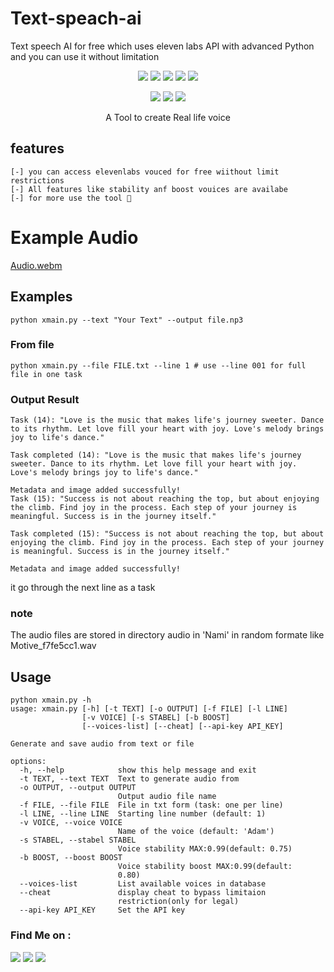 # Text-speach-ai
Text speech AI for free which uses eleven labs API with advanced Python and you can use it without limitation 


<p align="center">
  <img src="https://img.shields.io/badge/Version-3.0-green?style=for-the-badge">
  <img src="https://img.shields.io/github/license/kamanati/gmphish?style=for-the-badge">
  <img src="https://img.shields.io/github/stars/kamanati/gmphish?style=for-the-badge">
  <img src="https://img.shields.io/github/issues/kamanati/gmphish?color=red&style=for-the-badge">
  <img src="https://img.shields.io/github/forks/kamanati/gmphish?color=teal&style=for-the-badge">
</p>

<p align="center">
  <img src="https://img.shields.io/badge/Author-hasan--fq-cyan?style=flat-square">
  <img src="https://img.shields.io/badge/Open%20Source-Yes-cyan?style=flat-square">
  <img src="https://img.shields.io/badge/Written%20In-Bash-cyan?style=flat-square">
</p>

<p align="center">A Tool to create Real life voice  </p>


## features ##
```
[-] you can access elevenlabs vouced for free wiithout limit restrictions
[-] All features like stability anf boost vouices are availabe
[-] for more use the tool 🤌

```
# Example Audio #

[Audio.webm](https://cdn.whyp.it/5dd2c38d-9afe-44f3-8c55-dbccdb049b39.mp3)

## Examples ##
```
python xmain.py --text "Your Text" --output file.np3
```
### From file ###
```
python xmain.py --file FILE.txt --line 1 # use --line 001 for full file in one task
```
### Output Result 
```
Task (14): "Love is the music that makes life's journey sweeter. Dance to its rhythm. Let love fill your heart with joy. Love's melody brings joy to life's dance."

Task completed (14): "Love is the music that makes life's journey sweeter. Dance to its rhythm. Let love fill your heart with joy. Love's melody brings joy to life's dance."

Metadata and image added successfully!
Task (15): "Success is not about reaching the top, but about enjoying the climb. Find joy in the process. Each step of your journey is meaningful. Success is in the journey itself."

Task completed (15): "Success is not about reaching the top, but about enjoying the climb. Find joy in the process. Each step of your journey is meaningful. Success is in the journey itself."

Metadata and image added successfully!
```
it go through the next line as a task 
### note ###
The audio files are stored in directory audio in 'Nami' in random formate like 
Motive_f7fe5cc1.wav

## Usage ##
```
python xmain.py -h
usage: xmain.py [-h] [-t TEXT] [-o OUTPUT] [-f FILE] [-l LINE]
                [-v VOICE] [-s STABEL] [-b BOOST]
                [--voices-list] [--cheat] [--api-key API_KEY]

Generate and save audio from text or file

options:
  -h, --help            show this help message and exit
  -t TEXT, --text TEXT  Text to generate audio from
  -o OUTPUT, --output OUTPUT
                        Output audio file name
  -f FILE, --file FILE  File in txt form (task: one per line)
  -l LINE, --line LINE  Starting line number (default: 1)
  -v VOICE, --voice VOICE
                        Name of the voice (default: 'Adam')
  -s STABEL, --stabel STABEL
                        Voice stability MAX:0.99(default: 0.75)
  -b BOOST, --boost BOOST
                        Voice stability boost MAX:0.99(default:
                        0.80)
  --voices-list         List available voices in database
  --cheat               display cheat to bypass limitaion
                        restriction(only for legal)
  --api-key API_KEY     Set the API key

```



### Find Me on :
<p align="left">
  <a href="https://github.com/Kamanati/zphisher" target="_blank"><img src="https://img.shields.io/badge/Github-kamanati-zph-green?style=for-the-badge&logo=github"></a>
  <a href="https://www.instagram.com/hasanfq6" target="_blank"><img src="https://img.shields.io/badge/IG-%40hasanfq6-red?style=for-the-badge&logo=instagram"></a>
  <a href="https://chat.whatsapp.com/9629013836" target="_blank"><img src="https://img.shields.io/badge/Chat-whatsapp-blue?style=for-the-badge&logo=whatsapp"></a>
</p>
